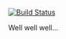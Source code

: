 
[![Build Status](https://travis-ci.org/skliew/tht.svg?branch=master)](https://travis-ci.org/skliew/tht)

Well well well...
